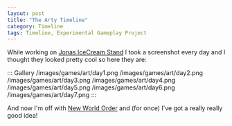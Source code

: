 ```yaml
---
layout: post
title: "The Arty Timeline"
category: Timeline
tags: Timeline, Experimental Gameplay Project
---
```


While working on [Jonas IceCream Stand](/blog/2009/12/01/postmortem_jonas_icecream_stand) I took a screenshot every day and I thought they looked pretty cool so here they are:

::: Gallery
/images/games/art/day1.png
/images/games/art/day2.png
/images/games/art/day3.png
/images/games/art/day4.png
/images/games/art/day5.png
/images/games/art/day6.png
/images/games/art/day7.png
:::

And now I'm off with [New World Order](/blog/2009/12/04/december_theme_new_world_order) and (for once) I've got a really really good idea!


